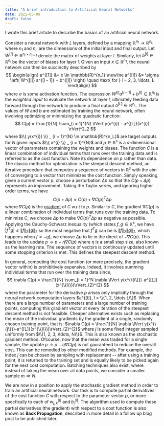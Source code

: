 ```yaml
---
title: "A brief introduction to Artificial Neural Networks"
date: 2021-05-09
draft: false
---
```

I wrote this brief article to describe the basics of an artificial neural network.

Consider a neural network with $L$ layers, defined by a mapping $\mathbb{R}^{n_1} \rightarrow \mathbb{R}^{n_L}$ where $n_1$ and $n_L$ are the dimensions of the initial input and final output. Let $W^{[l]} \in \mathbb{R}^{n_l \times n_{l - 1}}$ denote the matrix of weights at layer $l$. Similarly, let $b^{[l]} \in \mathbb{R}^{n_l}$ be the vector of biases for layer $l$.  Given an input $x \in \mathbb{R}^{n_1}$, the neural network can then be succinctly described by   
$$
\begin{align}
    a^{[1]} &= x \in \mathbb{R}^{n_1} \newline
    a^{[l]} &= \sigma \left( W^{[l]} a^{[l - 1]}  +  b^{[l]} \right) \quad \text{ for } l = 2, 3, \ldots, L
\end{align}
$$
where $\sigma$ is some activation function. The expression $W^{[l]} a^{[l - 1]}  +  b^{[l]} \in \mathbb{R}^{n_l}$ is the *weighted input* to evaluate the network at layer $l$, ultimately feeding  data forward through the network to produce a final output $a^{[L]} \in \mathbb{R}^{n_L}$. The values of $W$ and $b$ are estimated by training the neural network, often involving optimizing or minimizing the quadratic function: 
$$ 
C(p) = \frac{1}{N} \sum_{i = 1}^{N} \lVert y(x^{i}) - a^{[L]}(x^{i})  \rVert^2_2
$$
where $\\{ y(x^{i}) \\} _ {i = 1}^{N} \in \mathbb{R}^{n_L}$ are target outputs for $N$ given inputs $\\{ x^{i} \\} _ {i = 1}^{N}$ and $p \in \mathbb{R}^{s}$ is a $s$-dimensional vector of parameters containing the weights and biases. The function $C$ is a linear combination of individual terms that runs over the training data and is referred to as the cost function. Note its
dependence on $p$ rather than data. The classic method for optimization is the steepest descent method, an iterative procedure that computes a sequence of vectors in $\mathbb{R}^{s}$ with the aim of converging to a vector that minimizes the cost function. Simply speaking, given a current vector $p$, choose a perturbation $\Delta p$ so that the $C(p + \Delta p)$ represents an improvement. Taking the Taylor series, and ignoring higher order terms, we have 
$$
C(p + \Delta p) \approx C(p) + \nabla C(p)^{T} \Delta p
$$
where $\nabla C(p)$ is the [gradient](https://en.wikipedia.org/wiki/Gradient) of $C$ w.r.t to $p$. Similar to $C$, the gradient $\nabla C(p)$ is a linear combination of individual terms that runs over the training data. To minimize $C$, we choose $\Delta p$ to make $\nabla C(p)^{T} \Delta p$ as negative as possible. Applying the Cauchy-Schwarz inequality (which states $f, g \in \mathbb{R}^s$, we have $|f^Tg| \leq \lVert f \rVert_2 \lVert g \rVert_2$ so the most negative that $f^Tg$ can be is $\lVert f \rVert_2 \lVert g \rVert_2$, which happens when $f = -g$), we choose $\Delta p$ to lie in the direct of $-\nabla C(p)$. This leads to the update $p \rightarrow p - \eta \nabla C(p)$ where $\eta$ is a small step size, also known as the learning rate. The sequence of vectors is continously updated until some stopping criterion is met. This defines the steepest descent method. 

In general, computing the cost function (or more precisely, the gradient vector within) is prohibitively expensive. Indeed, it involves summing individual terms that run over the training data since,  
$$ 
\nabla C(p) = \frac{1}{N} \sum_{i = 1}^N  \nabla \lVert y(x^{\{i\}})-a^{[L]}(x^{\{i\}})\rVert_{2}^{2}
$$ 
where the parameter for the derivative $p$ arises only implicitly through the neural network computation layers $a^{[l]}, l = \\{1, 2, \ldots L\\}$. When there are a large number of parameters and a large number of training points, computing this gradient vector at every iteration of the steepest descent method is not feasible. Cheaper alternative exists such as replacing the mean of the individual gradients by the gradient at a single, randomly chosen training point, that is: $\nabla C(p) = \frac{1}{N}  \nabla \lVert y(x^{\{j\}})-a^{[L]}(x^{\{j\}})\rVert_{2}^{2}$ where $j$ is some fixed integer sampled uniformly from $\\{1, 2, 3, \ldots, N\\}$. This is also known as the stochastic gradient method. Ofcourse, now that the mean was traded for a single sample, the update $p \rightarrow p - \eta \nabla C(p)$ is not gauranteed to reduce the overall cost. This can be remedied by other modified methods. For example, the index $j$ can be chosen by sampling with replacement -- after using a training point, it is returned to the training set and is equally likely to be picked again for the next cost computation. Batching techniques also exist, where instead of taking the mean over all data points, we consider a smaller sample $m \ll N$.  


We are now in a position to apply the stochastic gradient method in order to train an artificial neural network. Our task is to compute partial derivatives of the cost function $C$ with respect to the parameter vector $p$, or more specfically to each of $w_{j,k}^{[l]}$ and $b_j^{[l]}$. The algorithm used to compute these partial derivatives (the gradient) with respect to a cost function is also known as **Back Propagation**, described in more detail in a follow up blog post to be published later.
